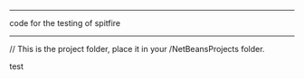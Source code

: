  
*************************************************** 
code for the testing of spitfire
***************************************************  

//  This is the project folder, place it in your /NetBeansProjects folder.

test

